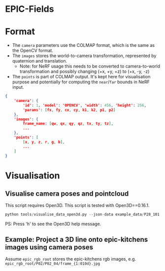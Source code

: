 # EPIC-Fields 

# Format

- The `camera` parameters use the COLMAP format, which is the same as the OpenCV format.
- The `images` stores the world-to-camera transformation, represented by quaternion and translation. 
    - Note: for NeRF usage this needs to be converted to camera-to-world transformation and possibly changing (+x, +y, +z) to (+x, -y, -z)
- The `points` is part of COLMAP output. It's kept here for visualisation purpose and potentially for computing the `near`/`far` bounds in NeRF input.
```json
{
    'camera': {
        'id': 1, 'model': 'OPENCV', 'width': 456, 'height': 256,
        'params': [fx, fy, cx, cy, k1, k2, p1, p2]
    },
    'images': {
        frame_name: [qw, qx, qy, qz, tx, ty, tz],
        ...
    },
    'points': [
        [x, y, z, r, g, b],
        ...
    ]
}
```

# Visualisation

## Visualise camera poses and pointcloud 

This script requires Open3D. This script is tested with Open3D==0.16.1.
```python
python tools/visualise_data_open3d.py --json-data example_data/P28_101.json
```
PS: Press 'h' to see the Open3D help message.

## Example: Project a 3D line onto epic-kitchens images using camera poses
Assume `epic_rgb_root` stores the epic-kitchens rgb images, e.g. `epic_rgb_root/P02/P02_04/frame_{1:010d}.jpg`
```python
```